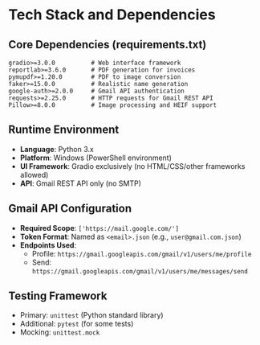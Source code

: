 # Tech Stack and Dependencies

## Core Dependencies (requirements.txt)
```
gradio>=3.0.0          # Web interface framework
reportlab>=3.6.0       # PDF generation for invoices
pymupdf>=1.20.0        # PDF to image conversion
faker>=15.0.0          # Realistic name generation
google-auth>=2.0.0     # Gmail API authentication
requests>=2.25.0       # HTTP requests for Gmail REST API
Pillow>=8.0.0          # Image processing and HEIF support
```

## Runtime Environment
- **Language**: Python 3.x
- **Platform**: Windows (PowerShell environment)
- **UI Framework**: Gradio exclusively (no HTML/CSS/other frameworks allowed)
- **API**: Gmail REST API only (no SMTP)

## Gmail API Configuration
- **Required Scope**: `['https://mail.google.com/']`
- **Token Format**: Named as `<email>.json` (e.g., `user@gmail.com.json`)
- **Endpoints Used**:
  - Profile: `https://gmail.googleapis.com/gmail/v1/users/me/profile`
  - Send: `https://gmail.googleapis.com/gmail/v1/users/me/messages/send`

## Testing Framework
- Primary: `unittest` (Python standard library)
- Additional: `pytest` (for some tests)
- Mocking: `unittest.mock`